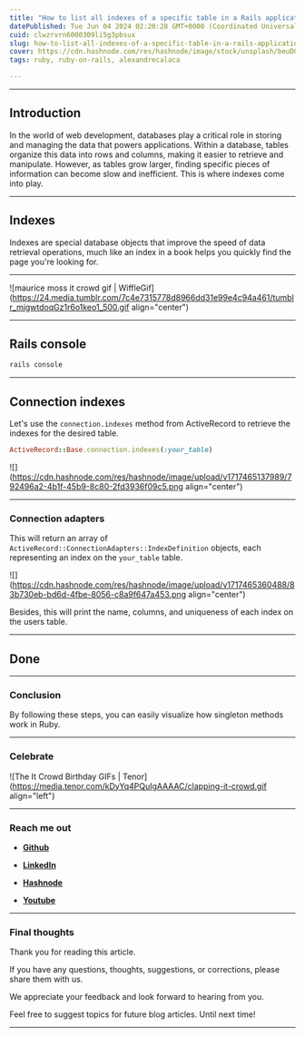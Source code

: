 ```yaml
---
title: "How to list all indexes of a specific table in a Rails application"
datePublished: Tue Jun 04 2024 02:20:28 GMT+0000 (Coordinated Universal Time)
cuid: clwzrvrn6000309li5g3pbsux
slug: how-to-list-all-indexes-of-a-specific-table-in-a-rails-application
cover: https://cdn.hashnode.com/res/hashnode/image/stock/unsplash/beuDQp9XOp0/upload/491267482848dc423c9b8618363dbdf5.jpeg
tags: ruby, ruby-on-rails, alexandrecalaca

---
```


---

## Introduction

In the world of web development, databases play a critical role in storing and managing the data that powers applications. Within a database, tables organize this data into rows and columns, making it easier to retrieve and manipulate. However, as tables grow larger, finding specific pieces of information can become slow and inefficient. This is where indexes come into play.

---

## Indexes

Indexes are special database objects that improve the speed of data retrieval operations, much like an index in a book helps you quickly find the page you're looking for.

---

![maurice moss it crowd gif | WiffleGif](https://24.media.tumblr.com/7c4e7315778d8966dd31e99e4c94a461/tumblr_mjgwtdoqGz1r6o1keo1_500.gif align="center")

---

## Rails console

```ruby
rails console
```

---

## Connection indexes

Let's use the `connection.indexes` method from ActiveRecord to retrieve the indexes for the desired table.

```ruby
ActiveRecord::Base.connection.indexes(:your_table)
```

![](https://cdn.hashnode.com/res/hashnode/image/upload/v1717465137989/792496a2-4b1f-45b9-8c80-2fd3936f09c5.png align="center")

---

### Connection adapters

This will return an array of `ActiveRecord::ConnectionAdapters::IndexDefinition` objects, each representing an index on the `your_table` table.

![](https://cdn.hashnode.com/res/hashnode/image/upload/v1717465360488/83b730eb-bd6d-4fbe-8056-c8a9f647a453.png align="center")

Besides, this will print the name, columns, and uniqueness of each index on the users table.

---

## **Done**

---

### Conclusion

By following these steps, you can easily visualize how singleton methods work in Ruby.

---

### **Celebrate**

![The It Crowd Birthday GIFs | Tenor](https://media.tenor.com/kDyYq4PQuIgAAAAC/clapping-it-crowd.gif align="left")

---

### **Reach me out**

* [**Github**](https://github.com/alexcalaca)
    
* [**LinkedIn**](https://linkedin.com/in/alexandrecalacaofficial)
    
* [**Hashnode**](https://hashnode.com/onboard?next=/@alexandrecalaca)
    
* [**Youtube**](https://www.youtube.com/@alexandrecalacaofficial)
    

---

### Final thoughts

Thank you for reading this article.

If you have any questions, thoughts, suggestions, or corrections, please share them with us.

We appreciate your feedback and look forward to hearing from you.

Feel free to suggest topics for future blog articles. Until next time!

---